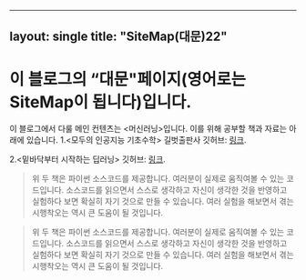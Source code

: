 ----
layout: single
title: "SiteMap(대문)22"
----

# 이 블로그의 “대문"페이지(영어로는 SiteMap이 됩니다)입니다.

이 블로그에서 다룰 메인 컨텐츠는 <머신러닝>입니다.
이를 위해 공부할 책과 자료는 아래에 있습니다.
1.<모두의 인공지능 기초수학>
길벗출판사 깃허브: [링크](https://github.com/gilbutITbook/080246). 

2.<밑바닥부터 시작하는 딥러닝>
깃허브: [링크](https://github.com/kchcoo/WegraLee-deep-learning-from-scratch). 

> 위 두 책은 파이썬 소스코드를 제공합니다. 여러분이 실제로 움직여볼 수 있는 코드입니다.
> 소스코드를 읽으면서 스스로 생각하고 자신이 생각한 것을 반영하고 실험하다 보면 확실히 자기 것으로 만들 수 있습니다.
> 여러 실험을 해보면서 겪는 시행착오는 역시 큰 도움이 될 것입니다.

> 위 두 책은 파이썬 소스코드를 제공합니다. 여러분이 실제로 움직여볼 수 있는 코드입니다.
> 소스코드를 읽으면서 스스로 생각하고 자신이 생각한 것을 반영하고 실험하다 보면 확실히 자기 것으로 만들 수 있습니다.
> 여러 실험을 해보면서 겪는 시행착오는 역시 큰 도움이 될 것입니다.
